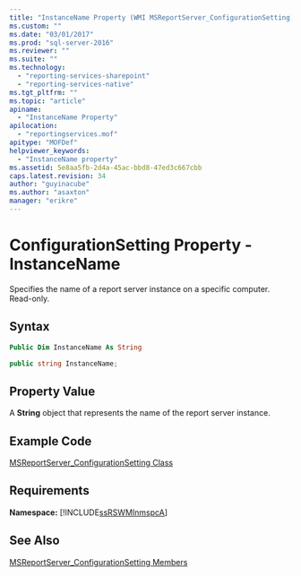 ```yaml
---
title: "InstanceName Property (WMI MSReportServer_ConfigurationSetting) | Microsoft Docs"
ms.custom: ""
ms.date: "03/01/2017"
ms.prod: "sql-server-2016"
ms.reviewer: ""
ms.suite: ""
ms.technology: 
  - "reporting-services-sharepoint"
  - "reporting-services-native"
ms.tgt_pltfrm: ""
ms.topic: "article"
apiname: 
  - "InstanceName Property"
apilocation: 
  - "reportingservices.mof"
apitype: "MOFDef"
helpviewer_keywords: 
  - "InstanceName property"
ms.assetid: 5e8aa5fb-2d4a-45ac-bbd8-47ed3c667cbb
caps.latest.revision: 34
author: "guyinacube"
ms.author: "asaxton"
manager: "erikre"
---
```

# ConfigurationSetting Property - InstanceName
  Specifies the name of a report server instance on a specific computer. Read-only.  
  
## Syntax  
  
```vb  
Public Dim InstanceName As String  
```  
  
```csharp  
public string InstanceName;  
```  
  
## Property Value  
 A **String** object that represents the name of the report server instance.  
  
## Example Code  
 [MSReportServer_ConfigurationSetting Class](../../reporting-services/wmi-provider-library-reference/msreportserver-configurationsetting-class.md)  
  
## Requirements  
 **Namespace:** [!INCLUDE[ssRSWMInmspcA](../../includes/ssrswminmspca-md.md)]  
  
## See Also  
 [MSReportServer_ConfigurationSetting Members](../../reporting-services/wmi-provider-library-reference/msreportserver-configurationsetting-members.md)  
  
  